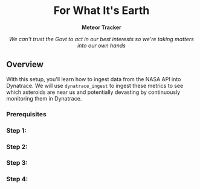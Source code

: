 <h1 align="center">For What It's Earth<project-name></h1>

<p align="center"><b>Meteor Tracker</b><project-description></p>
<p align="center"><i>We can't trust the Govt to act in our best interests so we're taking matters into our own hands<project-description></i></p>

## Overview
With this setup, you'll learn how to ingest data from the NASA API into Dynatrace. We will use `dynatrace_ingest` to ingest these metrics to see which asteroids are near us and potentially devasting by continuously monitoring them in Dynatrace.

### Prerequisites
  
### Step 1: 
  
### Step 2: 
  
### Step 3:

### Step 4:
 
